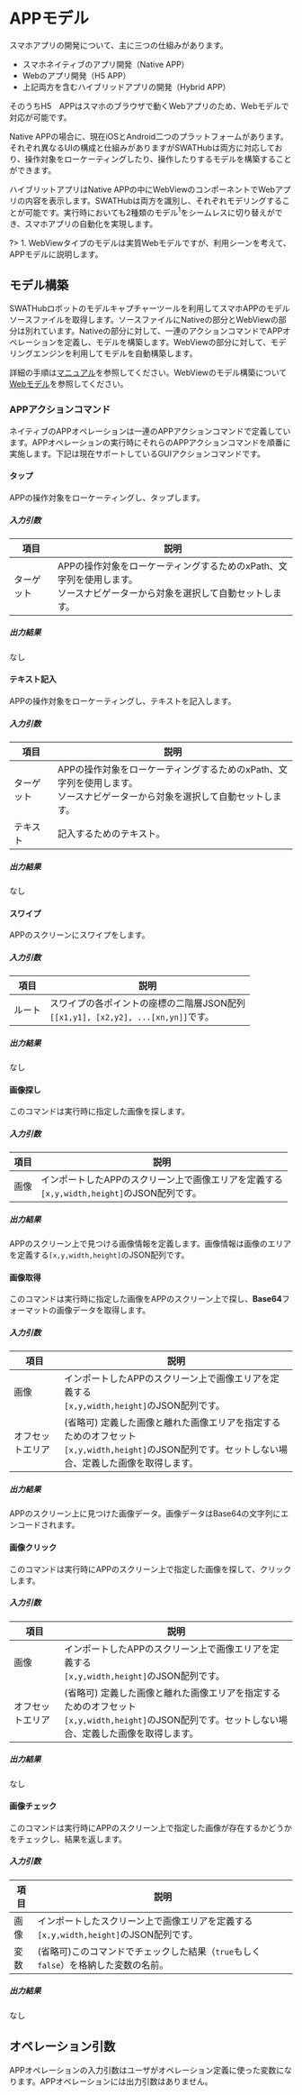 APPモデル
===

スマホアプリの開発について、主に三つの仕組みがあります。

* スマホネイティブのアプリ開発（Native APP）
* Webのアプリ開発（H5 APP）
* 上記両方を含むハイブリッドアプリの開発（Hybrid APP）

そのうちH5　APPはスマホのブラウザで動くWebアプリのため、Webモデルで対応が可能です。

Native APPの場合に、現在iOSとAndroid二つのプラットフォームがあります。それぞれ異なるUIの構成と仕組みがありますがSWATHubは両方に対応しており、操作対象をローケーティングしたり、操作したりするモデルを構築することができます。

ハイブリットアプリはNative APPの中にWebViewのコンポーネントでWebアプリの内容を表示します。SWATHubは両方を識別し、それぞれモデリングすることが可能です。実行時においても2種類のモデル<sup>1</sup>をシームレスに切り替えができ、スマホアプリの自動化を実現します。

?> 1. WebViewタイプのモデルは実質Webモデルですが、利用シーンを考えて、APPモデルに説明します。

モデル構築
---

SWATHubロボットのモデルキャプチャーツールを利用してスマホAPPのモデルソースファイルを取得します。ソースファイルにNativeの部分とWebViewの部分は別れています。Nativeの部分に対して、一連のアクションコマンドでAPPオペレーションを定義し、モデルを構築します。WebViewの部分に対して、モデリングエンジンを利用してモデルを自動構築します。

詳細の手順は[マニュアル](../manual/design_model#appモデル)を参照してください。WebViewのモデル構築について[Webモデル](model_web)を参照してください。

### APPアクションコマンド
ネイティブのAPPオペレーションは一連のAPPアクションコマンドで定義しています。APPオペレーションの実行時にそれらのAPPアクションコマンドを順番に実施します。下記は現在サポートしているGUIアクションコマンドです。

#### タップ
APPの操作対象をローケーティングし、タップします。

##### 入力引数
| 項目 | 説明
| ---------- | -----------
| ターゲット  | APPの操作対象をローケーティングするためのxPath、文字列を使用します。<br>ソースナビゲーターから対象を選択して自動セットします。

##### 出力結果
なし

#### テキスト記入
APPの操作対象をローケーティングし、テキストを記入します。

##### 入力引数
| 項目 | 説明
| ---------- | -----------
| ターゲット  | APPの操作対象をローケーティングするためのxPath、文字列を使用します。<br>ソースナビゲーターから対象を選択して自動セットします。
| テキスト  |  記入するためのテキスト。

##### 出力結果
なし

#### スワイプ
APPのスクリーンにスワイプをします。

##### 入力引数
| 項目 | 説明
| ---------- | -----------
| ルート  | スワイプの各ポイントの座標の二階層JSON配列<br>`[[x1,y1], [x2,y2], ...[xn,yn]]`です。

##### 出力結果
なし

#### 画像探し
このコマンドは実行時に指定した画像を探します。

##### 入力引数
| 項目 | 説明
| ---------- | -----------
| 画像 | インポートしたAPPのスクリーン上で画像エリアを定義する<br>`[x,y,width,height]`のJSON配列です。

##### 出力結果
APPのスクリーン上で見つける画像情報を定義します。画像情報は画像のエリアを定義する`[x,y,width,height]`のJSON配列です。

#### 画像取得
このコマンドは実行時に指定した画像をAPPのスクリーン上で探し、**Base64**フォーマットの画像データを取得します。

##### 入力引数
| 項目 | 説明
| ---------- | -----------
| 画像 | インポートしたAPPのスクリーン上で画像エリアを定義する<br>`[x,y,width,height]`のJSON配列です。
| オフセットエリア | (省略可) 定義した画像と離れた画像エリアを指定するためのオフセット<br>`[x,y,width,height]`のJSON配列です。セットしない場合、定義した画像を取得します。

##### 出力結果
APPのスクリーン上に見つけた画像データ。画像データはBase64の文字列にエンコードされます。

#### 画像クリック
このコマンドは実行時にAPPのスクリーン上で指定した画像を探して、クリックします。

##### 入力引数
| 項目 | 説明
| ---------- | -----------
| 画像 | インポートしたAPPのスクリーン上で画像エリアを定義する<br>`[x,y,width,height]`のJSON配列です。
| オフセットエリア | (省略可) 定義した画像と離れた画像エリアを指定するためのオフセット<br>`[x,y,width,height]`のJSON配列です。セットしない場合、定義した画像を取得します。

##### 出力結果
なし

#### 画像チェック
このコマンドは実行時にAPPのスクリーン上で指定した画像が存在するかどうかをチェックし、結果を返します。

##### 入力引数
| 項目 | 説明
| ---------- | -----------
| 画像  | インポートしたスクリーン上で画像エリアを定義する<br>`[x,y,width,height]`のJSON配列です。
| 変数  | (省略可)このコマンドでチェックした結果（`true`もしく`false`）を格納した変数の名前。

##### 出力結果
なし

オペレーション引数
---

APPオペレーションの入力引数はユーザがオペレーション定義に使った変数になります。APPオペレーションには出力引数はありません。
